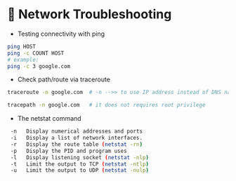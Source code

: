 # 🐧 Network Troubleshooting
- Testing connectivity with ping
```bash
ping HOST
ping -c COUNT HOST
# example:
ping -c 3 google.com
```
- Check path/route via traceroute
```bash
traceroute -n google.com  # -n -->> to use IP address instead of DNS name

tracepath -n google.com   # it does not requires root privilege
```

- The netstat command
```bash
 -n   Display numerical addresses and ports
 -i   Display a list of network interfaces.
 -r   Display the route table (netstat -rn)
 -p   Display the PID and program uses
 -l   Display listening socket (netstat -nlp)
 -t   Limit the output to TCP (netstat -ntlp)
 -u   Limit the output to UDP (netstat -nulp)
```
